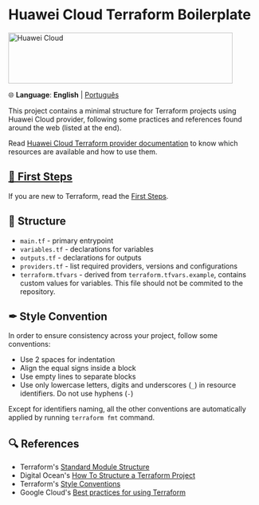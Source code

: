 # Huawei Cloud Terraform Boilerplate

<!-- markdownlint-disable MD033 -->
<a href="https://www.huaweicloud.com/intl/en-us" target="_blank">
  <img src="https://console-static.huaweicloud.com/static/authui/20210202115135/public/custom/images/logo-en.svg"
    alt="Huawei Cloud" width="450px" height="102px">
</a>

🌐 **Language**: **English** | [Português](./README.pt.md)

This project contains a minimal structure for Terraform projects using Huawei
Cloud provider, following some practices and references found around the
web (listed at the end).

Read [Huawei Cloud Terraform provider documentation](https://registry.terraform.io/providers/huaweicloud/huaweicloud/latest/docs)
to know which resources are available and how to use them.

## [👣 First Steps](./doc/FIRST_STEPS.md)

If you are new to Terraform, read the [First Steps](./doc/FIRST_STEPS.md).

## 📃 Structure

- `main.tf` - primary entrypoint
- `variables.tf` - declarations for variables
- `outputs.tf` - declarations for outputs
- `providers.tf` - list required providers, versions and configurations
- `terraform.tfvars` - derived from `terraform.tfvars.example`, contains custom
  values for variables. This file should not be commited to the repository.

## ✒ Style Convention

In order to ensure consistency across your project, follow some conventions:

- Use 2 spaces for indentation
- Align the equal signs inside a block
- Use empty lines to separate blocks
- Use only lowercase letters, digits and underscores (`_`) in resource
  identifiers. Do not use hyphens (`-`)

Except for identifiers naming, all the other conventions are automatically
applied by running `terraform fmt` command.

## 🔍 References

- Terraform's [Standard Module Structure](https://developer.hashicorp.com/terraform/language/modules/develop/structure)
- Digital Ocean's [How To Structure a Terraform Project](https://www.digitalocean.com/community/tutorials/how-to-structure-a-terraform-project)
- Terraform's [Style Conventions](https://developer.hashicorp.com/terraform/language/syntax/style)
- Google Cloud's [Best practices for using Terraform](https://cloud.google.com/docs/terraform/best-practices-for-terraform)

